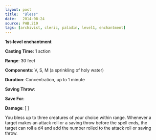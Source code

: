 ```yaml
---
layout: post
title:  "Bless"
date:   2014-08-24
source: PHB.219
tags: [archivist, cleric, paladin, level1, enchantment]
---
```


**1st-level enchantment**

**Casting Time**: 1 action

**Range**: 30 feet

**Components**: V, S, M (a sprinkling of holy water)

**Duration**: Concentration, up to 1 minute

**Saving Throw**: 

**Save For**: 

**Damage**: [ ]

You bless up to three creatures of your choice within range. Whenever a target makes an attack roll or a saving throw before the spell ends, the target can roll a d4 and add the number rolled to the attack roll or saving throw.